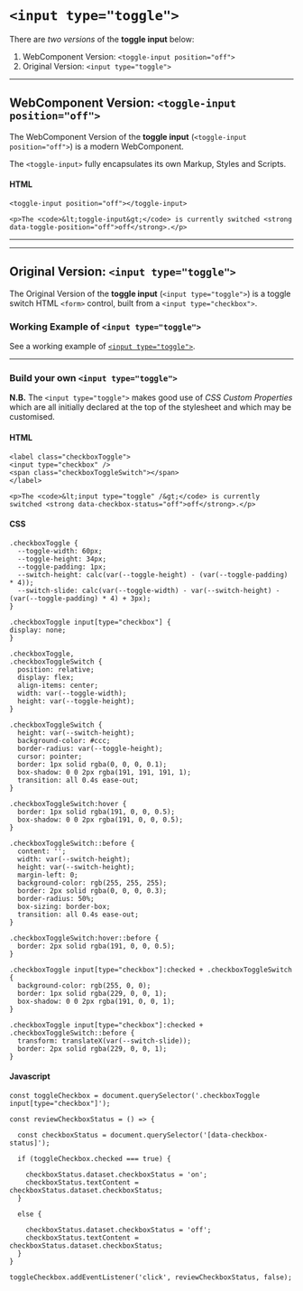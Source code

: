 
# `<input type="toggle">`

There are *two versions* of the **toggle input** below:

 1) WebComponent Version: `<toggle-input position="off">`
 2) Original Version: `<input type="toggle">`

______

## WebComponent Version: `<toggle-input position="off">`

The WebComponent Version of the **toggle input** (`<toggle-input position="off">`) is a modern WebComponent.

The `<toggle-input>` fully encapsulates its own Markup, Styles and Scripts.

#### HTML
```
<toggle-input position="off"></toggle-input>

<p>The <code>&lt;toggle-input&gt;</code> is currently switched <strong data-toggle-position="off">off</strong>.</p>
```


______
______

## Original Version: `<input type="toggle">`

The Original Version of the **toggle input** (`<input type="toggle">`) is a toggle switch HTML `<form>` control, built from a `<input type="checkbox">`.

### Working Example of `<input type="toggle">`

See a working example of <a href="https://htmlpreview.github.io/?https://github.com/RouninMedia/input-type-toggle/blob/master/input-type-toggle.html" title="https://htmlpreview.github.io/?https://github.com/RouninMedia/input-type-toggle/blob/master/input-type-toggle.html" target="_blank">`<input type="toggle">`</a>.

________

### Build your own `<input type="toggle">`

**N.B.** The `<input type="toggle">` makes good use of _CSS Custom Properties_ which are all initially declared at the top of the stylesheet and which may be customised.

#### HTML
```
<label class="checkboxToggle">
<input type="checkbox" />
<span class="checkboxToggleSwitch"></span>
</label>

<p>The <code>&lt;input type="toggle" /&gt;</code> is currently switched <strong data-checkbox-status="off">off</strong>.</p>
```

#### CSS
```
.checkboxToggle {
  --toggle-width: 60px;
  --toggle-height: 34px;
  --toggle-padding: 1px;
  --switch-height: calc(var(--toggle-height) - (var(--toggle-padding) * 4));
  --switch-slide: calc(var(--toggle-width) - var(--switch-height) - (var(--toggle-padding) * 4) + 3px);
}

.checkboxToggle input[type="checkbox"] {
display: none;
}

.checkboxToggle,
.checkboxToggleSwitch {
  position: relative;
  display: flex;
  align-items: center;
  width: var(--toggle-width);
  height: var(--toggle-height);
}

.checkboxToggleSwitch {
  height: var(--switch-height);
  background-color: #ccc;
  border-radius: var(--toggle-height);
  cursor: pointer;
  border: 1px solid rgba(0, 0, 0, 0.1);
  box-shadow: 0 0 2px rgba(191, 191, 191, 1);
  transition: all 0.4s ease-out;
}

.checkboxToggleSwitch:hover {
  border: 1px solid rgba(191, 0, 0, 0.5);
  box-shadow: 0 0 2px rgba(191, 0, 0, 0.5);
}

.checkboxToggleSwitch::before {
  content: '';
  width: var(--switch-height);
  height: var(--switch-height);
  margin-left: 0;
  background-color: rgb(255, 255, 255);
  border: 2px solid rgba(0, 0, 0, 0.3);
  border-radius: 50%;
  box-sizing: border-box;
  transition: all 0.4s ease-out;
}

.checkboxToggleSwitch:hover::before {
  border: 2px solid rgba(191, 0, 0, 0.5);
}

.checkboxToggle input[type="checkbox"]:checked + .checkboxToggleSwitch {
  background-color: rgb(255, 0, 0);
  border: 1px solid rgba(229, 0, 0, 1);
  box-shadow: 0 0 2px rgba(191, 0, 0, 1);
}

.checkboxToggle input[type="checkbox"]:checked + .checkboxToggleSwitch::before {
  transform: translateX(var(--switch-slide));
  border: 2px solid rgba(229, 0, 0, 1);
}
```

#### Javascript
```
const toggleCheckbox = document.querySelector('.checkboxToggle input[type="checkbox"]');

const reviewCheckboxStatus = () => {

  const checkboxStatus = document.querySelector('[data-checkbox-status]');
  
  if (toggleCheckbox.checked === true) {
  
    checkboxStatus.dataset.checkboxStatus = 'on';
    checkboxStatus.textContent = checkboxStatus.dataset.checkboxStatus;
  }
  
  else {
  
    checkboxStatus.dataset.checkboxStatus = 'off';
    checkboxStatus.textContent = checkboxStatus.dataset.checkboxStatus;
  }
}

toggleCheckbox.addEventListener('click', reviewCheckboxStatus, false);
```
